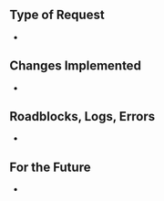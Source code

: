 ## Type of Request
-

## Changes Implemented
-

## Roadblocks, Logs, Errors
-

## For the Future
- 
